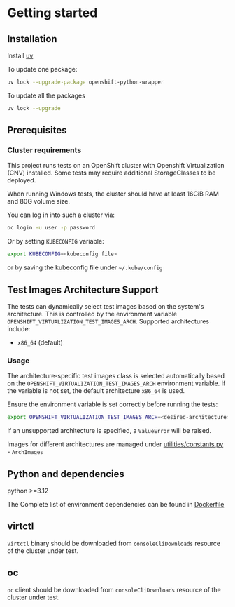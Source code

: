 # Getting started
## Installation

Install [uv](https://github.com/astral-sh/uv)

To update one package:
```bash
uv lock --upgrade-package openshift-python-wrapper
```

To update all the packages
```bash
uv lock --upgrade
```

## Prerequisites

### Cluster requirements
This project runs tests on an OpenShift cluster with Openshift Virtualization (CNV) installed.
Some tests may require additional StorageClasses to be deployed.

When running Windows tests, the cluster should have at least 16GiB RAM and 80G volume size.

You can log in into such a cluster via:

```bash
oc login -u user -p password
```

Or by setting `KUBECONFIG` variable:

```bash
export KUBECONFIG=<kubeconfig file>
```

or by saving the kubeconfig file under `~/.kube/config`


## Test Images Architecture Support

The tests can dynamically select test images based on the system's architecture. This is controlled by the environment variable `OPENSHIFT_VIRTUALIZATION_TEST_IMAGES_ARCH`. Supported architectures include:

- `x86_64` (default)

### Usage
The architecture-specific test images class is selected automatically based on the `OPENSHIFT_VIRTUALIZATION_TEST_IMAGES_ARCH` environment variable. If the variable is not set, the default architecture `x86_64` is used.

Ensure the environment variable is set correctly before running the tests:

```bash
export OPENSHIFT_VIRTUALIZATION_TEST_IMAGES_ARCH=<desired-architecture>
```

If an unsupported architecture is specified, a `ValueError` will be raised.

Images for different architectures are managed under [utilities/constants.py](utilities/constants.py) - `ArchImages`


## Python and dependencies
python >=3.12

The Complete list of environment dependencies can be found in [Dockerfile](../Dockerfile)


## virtctl

`virtctl` binary should be downloaded from `consoleCliDownloads` resource of the cluster under test.

## oc

`oc` client should be downloaded from `consoleCliDownloads` resource of the cluster under test.
